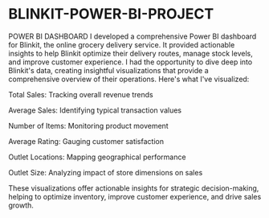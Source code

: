 # BLINKIT-POWER-BI-PROJECT
POWER BI DASHBOARD
I developed a comprehensive Power BI dashboard for Blinkit, the online grocery delivery service. It provided actionable insights to help Blinkit optimize their delivery routes, manage stock levels, and improve customer experience. I had the opportunity to dive deep into Blinkit's data, creating insightful visualizations that provide a comprehensive overview of their operations. Here's what I've visualized:

Total Sales: Tracking overall revenue trends

Average Sales: Identifying typical transaction values

Number of Items: Monitoring product movement

Average Rating: Gauging customer satisfaction

Outlet Locations: Mapping geographical performance

Outlet Size: Analyzing impact of store dimensions on sales

These visualizations offer actionable insights for strategic decision-making, helping to optimize inventory, improve customer experience, and drive sales growth.
